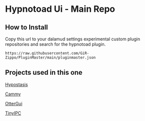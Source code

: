 # Hypnotoad Ui - Main Repo

## How to Install

Copy this url to your dalamud settings experimental custom plugin repositories and search for the hypnotoad plugin.

`https://raw.githubusercontent.com/GiR-Zippo/PluginMaster/main/pluginmaster.json`

## Projects used in this one

[Hypostasis](https://github.com/UnknownX7/Hypostasis)

[Cammy](https://github.com/UnknownX7/Cammy)

[OtterGui](https://github.com/Ottermandias/OtterGui)

[TinyIPC](https://github.com/APokorny/tiny_ipc)
